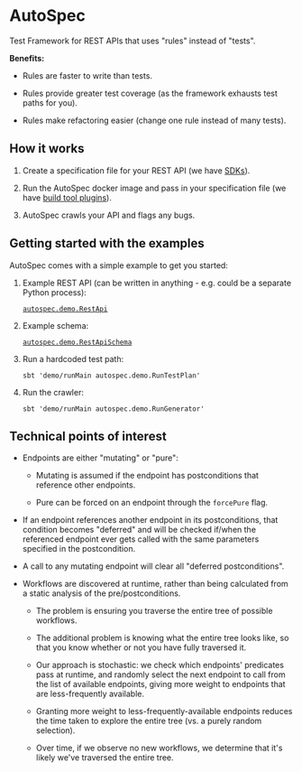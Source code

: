 # AutoSpec

Test Framework for REST APIs that uses "rules" instead of "tests".

**Benefits:**

-   Rules are faster to write than tests.

-   Rules provide greater test coverage (as the framework exhausts test paths for you).

-   Rules make refactoring easier (change one rule instead of many tests).

## How it works

1.  Create a specification file for your REST API (we have [SDKs](#todo)).

2.  Run the AutoSpec docker image and pass in your specification file (we have [build tool plugins](#todo)).

3.  AutoSpec crawls your API and flags any bugs.

## Getting started with the examples

AutoSpec comes with a simple example to get you started:

1.  Example REST API (can be written in anything - e.g. could be a separate Python process):

    [`autospec.demo.RestApi`](demo/src/main/scala/autospec/demo/RestApi.scala)

2.  Example schema:

    [`autospec.demo.RestApiSchema`](demo/src/main/scala/autospec/demo/RestApiSchema.scala)

3.  Run a hardcoded test path:

    ```
    sbt 'demo/runMain autospec.demo.RunTestPlan'
    ```

4.  Run the crawler:

    ```
    sbt 'demo/runMain autospec.demo.RunGenerator'
    ```

## Technical points of interest

-   Endpoints are either "mutating" or "pure":

    -   Mutating is assumed if the endpoint has postconditions that reference other endpoints.

    -   Pure can be forced on an endpoint through the `forcePure` flag.

-   If an endpoint references another endpoint in its postconditions, that condition becomes "deferred" and will be checked if/when the referenced endpoint ever gets called with the same parameters specified in the postcondition.

-   A call to any mutating endpoint will clear all "deferred postconditions".

-   Workflows are discovered at runtime, rather than being calculated from a static analysis of the pre/postconditions.

    -   The problem is ensuring you traverse the entire tree of possible workflows.

    -   The additional problem is knowing what the entire tree looks like, so that you know whether or not you have fully traversed it.

    -   Our approach is stochastic: we check which endpoints' predicates pass at runtime, and randomly select the next endpoint to call from the list of available endpoints, giving more weight to endpoints that are less-frequently available.

    -   Granting more weight to less-frequently-available endpoints reduces the time taken to explore the entire tree (vs. a purely random selection).

    -   Over time, if we observe no new workflows, we determine that it's likely we've traversed the entire tree.
